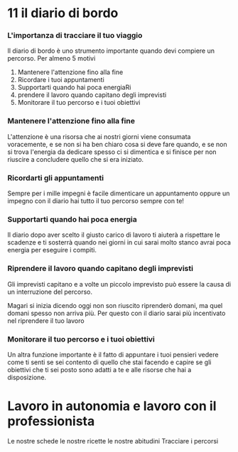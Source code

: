 # 11 il diario di bordo



### L'importanza di tracciare il tuo viaggio

Il diario di bordo è uno strumento importante quando devi compiere un percorso. 
Per almeno 5 motivi

 1. Mantenere l'attenzione fino alla fine 
 2. Ricordare i tuoi appuntamenti 
 3. Supportarti quando hai poca energiaRi
 4. prendere il lavoro quando capitano degli imprevisti
 5. Monitorare il tuo percorso e i tuoi obiettivi
 

###  Mantenere l'attenzione fino alla fine
L'attenzione è una risorsa che ai nostri giorni viene consumata voracemente, e se non si ha ben chiaro cosa si deve fare quando, e se non si trova l'energia da dedicare spesso ci si dimentica e si finisce per non riuscire a concludere quello che si era iniziato.

### Ricordarti gli appuntamenti
Sempre per i mille impegni è facile dimenticare un appuntamento oppure un impegno con il diario hai tutto il tuo percorso sempre con te!

### Supportarti quando hai poca energia
 
Il diario dopo aver scelto il giusto carico di lavoro ti aiuterà 
a rispettare le scadenze e ti sosterrà quando nei giorni in cui sarai molto stanco avrai poca energia per eseguire i compiti.

### Riprendere il lavoro quando capitano degli imprevisti
Gli imprevisti capitano e a volte un piccolo imprevisto può  essere la causa di un interruzione del percorso.

Magari si inizia dicendo oggi non son riuscito riprenderò domani, ma quel domani spesso non arriva più. 
Per questo con il diario sarai più incentivato nel riprendere il tuo lavoro 

###  Monitorare il tuo percorso e i tuoi obiettivi

Un altra funzione importante è il fatto di appuntare i tuoi pensieri vedere come ti senti se sei contento di quello che stai facendo e capire se gli obiettivi che ti sei posto sono adatti a te e alle risorse che hai a disposizione.


# Lavoro in autonomia e lavoro con il professionista

Le nostre schede 
le nostre ricette 
le nostre abitudini
Tracciare i percorsi









<!--stackedit_data:
eyJoaXN0b3J5IjpbNjQ5ODczNzY1LDE4MDc2MTM2NDAsNjk5MT
AwMTA1LDE5MDkxMjg1OTEsMTI4Mjg0MjIzMF19
-->